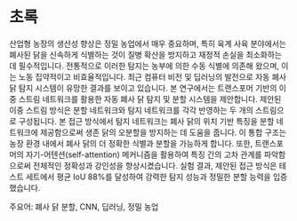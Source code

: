 # 초록
산업형 농장의 생산성 향상은 정밀 농업에서 매우 중요하며, 특히 육계 사육 분야에서는 폐사된 닭을 신속하게 식별하는 것이 질병 확산을 방지하고 재정적 손실을 최소화하는 데 필수적입니다. 전통적으로 이러한 탐지는 농부에 의한 수동 식별에 의존해 왔으며, 이는 노동 집약적이고 비효율적입니다. 최근 컴퓨터 비전 및 딥러닝의 발전으로 자동 폐사 닭 탐지 시스템이 유망한 결과를 보이고 있습니다. 본 연구에서는 트랜스포머 기반의 이중 스트림 네트워크를 활용한 자동 폐사 닭 탐지 및 분할 시스템을 제안합니다. 제안된 이중 스트림 방식은 분할 네트워크와 탐지 네트워크를 각각 반영하는 두 개의 스트림으로 구성됩니다. 본 접근 방식에서 탐지 네트워크는 폐사 닭의 위치 기반 특징을 분할 네트워크에 제공함으로써 생존 닭의 오분할을 방지하는 데 도움을 줍니다. 이 통합 구조는 농장 환경 내에서 폐사 닭의 더 정확한 식별과 분할을 가능하게 합니다. 또한, 트랜스포머의 자기-어텐션(self-attention) 메커니즘을 활용하여 특징 간의 고차 관계를 파악함으로써 전체적인 정확성과 강인성을 향상시켰습니다. 실험 결과, 제안된 접근 방식은 테스트 세트에서 평균 IoU 88%를 달성하여 강력한 탐지 성능과 정밀한 분할 능력을 입증했습니다.

주요어: 폐사 닭 분할, CNN, 딥러닝, 정밀 농업
